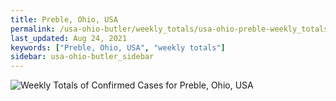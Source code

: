```yaml
---
title: Preble, Ohio, USA
permalink: /usa-ohio-butler/weekly_totals/usa-ohio-preble-weekly_totals.html
last_updated: Aug 24, 2021
keywords: ["Preble, Ohio, USA", "weekly totals"]
sidebar: usa-ohio-butler_sidebar
---
```


![Weekly Totals of Confirmed Cases for Preble, Ohio, USA](/covid_tracker/images/graphs/usa-ohio-preble-weekly_totals_graph.png)
